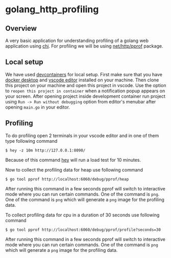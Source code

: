 # golang_http_profiling

## Overview

A very basic application for understanding profiling of a golang web application using [chi](https://go-chi.io/#/). For profiling we will be using [net/http/pprof](https://pkg.go.dev/net/http/pprof) package.

## Local setup

We have used [devcontainers](https://containers.dev/) for local setup. First make sure that you have [docker desktop](https://www.docker.com/products/docker-desktop/) and [vscode editor](https://code.visualstudio.com/) installed on your machine. Then clone this project on your machine and open this project in vscode. Use the option to `reopen this project in container` when a notification popup appears on your screen. After opening project inside development container run project using `Run -> Run without debugging` option from editor's menubar after opening `main.go` in your editor. 

## Profiling 

To do profiling open 2 terminals in your vscode editor and in one of them type following command
```
$ hey -z 10m http://127.0.0.1:8090/
```
Because of this command [hey](https://github.com/rakyll/hey) will run a load test for 10 minutes.

Now to collect the profiling data for heap use following command
```
$ go tool pprof http://localhost:6060/debug/pprof/heap
```
After running this command in a few seconds pprof will switch to interactive mode where you can run certain commands. One of the command is `png`. One of the command is `png` which will generate a `png` image for the profiling data.

To collect profiling data for cpu in a duration of 30 seconds use following command
```
$ go tool pprof http://localhost:6060/debug/pprof/profile?seconds=30
```
After running this command in a few seconds pprof will switch to interactive mode where you can run certain commands. One of the command is `png` which will generate a `png` image for the profiling data.
